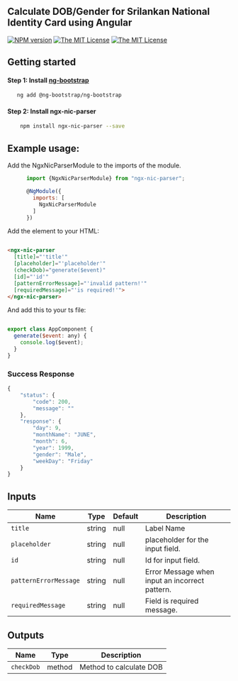 ## Calculate DOB/Gender for Srilankan National Identity Card using Angular
[![NPM version][npm-image]][npm-url]
[![The MIT License](https://img.shields.io/badge/license-MIT-orange.svg?color=blue&style=flat-square)](http://opensource.org/licenses/MIT)
[![The MIT License](https://img.shields.io/npm/dt/ngx-nic-parser?style=flat-square)]()

## Getting started

#### Step 1: Install [ng-bootstrap](https://ng-bootstrap.github.io/#/getting-started)

```bash
   ng add @ng-bootstrap/ng-bootstrap
```

#### Step 2: Install ngx-nic-parser

```bash
    npm install ngx-nic-parser --save
```

## Example usage:
Add the NgxNicParserModule to the imports of the module.
```js
      import {NgxNicParserModule} from "ngx-nic-parser";

      @NgModule({
        imports: [
          NgxNicParserModule
        ]
      })
```

Add the element to your HTML:
```html

<ngx-nic-parser
  [title]="'title'"
  [placeholder]="'placeholder'"
  (checkDob)="generate($event)"
  [id]="'id'"
  [patternErrorMessage]="'invalid pattern!'"
  [requiredMessage]="'is required!'">
</ngx-nic-parser>

```

And add this to your ts file:
```js

export class AppComponent {
  generate($event: any) {
    console.log($event);
  }
}

```
### Success Response
```js
{
    "status": {
        "code": 200,
        "message": ""
    },
    "response": {
        "day": 9,
        "monthName": "JUNE",
        "month": 6,
        "year": 1999,
        "gender": "Male",
        "weekDay": "Friday"
    }
}
```

## Inputs
| Name                    | Type      | Default      | Description                                                                                                                                                                                                                          |
|-------------------------|---------- | ------------ |--------------------------------------------------------------------------------------------------------------------------------------------------------------------------------------------------------------------------------------|
| `title`     | string |        null      | Label Name                                                                                                                                                                                                |
| `placeholder`             | string|       null       | placeholder for the input field.                                                                                                                                                                                                          |
| `id`              | string    |     null         | Id for input field. |
| `patternErrorMessage`                | string    |   null        | Error Message when input an incorrect pattern.                                                                                                         |
| `requiredMessage`           | string    |   null    | Field is required message.                                                                                                                                                                |
## Outputs

| Name                    | Type              | Description |
| ----------------------- | ----------------- | ----------- |
| `checkDob`           | method    | Method to calculate DOB |

[npm-url]: https://www.npmjs.com/package/ngx-nic-parser
[npm-image]: https://img.shields.io/npm/v/ngx-nic-parser?style=flat-square
